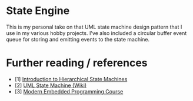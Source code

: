 # State Engine

This is my personal take on that UML state machine design pattern that I use in my various hobby projects.  I've also included a circular buffer event queue for storing and emitting events to the state machine.

# Further reading / references
* [1] [Introduction to Hierarchical State Machines](https://barrgroup.com/embedded-systems/how-to/introduction-hierarchical-state-machines)
* [2] [UML State Machine (Wiki)](https://en.wikipedia.org/wiki/UML_state_machine)
* [3] [Modern Embedded Programming Course](https://github.com/QuantumLeaps/modern-embedded-programming-course)
